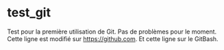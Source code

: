 # test_git
Test pour la première utilisation de Git.
Pas de problèmes pour le moment.
Cette ligne est modifié sur https://github.com.
Et cette ligne sur le GitBash.

